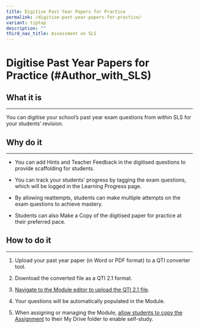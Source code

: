 ```yaml
---
title: Digitise Past Year Papers for Practice
permalink: /digitise-past-year-papers-for-practice/
variant: tiptap
description: ""
third_nav_title: Assessment on SLS
---
```

<h1>Digitise Past Year Papers for Practice (#Author_with_SLS)</h1>
<h2>What it is</h2>
<hr>
<p>You can digitise your school’s past year exam questions from within SLS
for your students’ revision.</p>
<h2>Why do it</h2>
<hr>
<ul data-tight="true" class="tight">
<li>
<p>You can add Hints and Teacher Feedback in the digitised questions to provide
scaffolding for students.</p>
</li>
<li>
<p>You can track your students’ progress by tagging the exam questions, which
will be logged in the Learning Progress page.</p>
</li>
<li>
<p>By allowing reattempts, students can make multiple attempts on the exam
questions to achieve mastery.</p>
</li>
<li>
<p>Students can also Make a Copy of the digitised paper for practice at their
preferred pace.</p>
</li>
</ul>
<h2>How to do it</h2>
<hr>
<ol data-tight="true" class="tight">
<li>
<p>Upload your past year paper (in Word or PDF format) to a QTI converter
tool.</p>
</li>
<li>
<p>Download the converted file as a QTI 2.1 format.</p>
</li>
<li>
<p><a href="/teacher-user-guide/author/upload-question-and-test-interoperability-qti-files/" rel="noopener noreferrer nofollow" target="_blank">Navigate to the Module editor to upload the QTI 2.1 file</a>.</p>
</li>
<li>
<p>Your questions will be automatically populated in the Module.</p>
</li>
<li>
<p>When assigning or managing the Module, <a href="/teacher-user-guide/assign/allow-students-to-copy-assignments/" rel="noopener noreferrer nofollow" target="_blank">allow students to copy the Assignment</a> to
their My Drive folder to enable self-study.</p>
</li>
</ol>
<p></p>